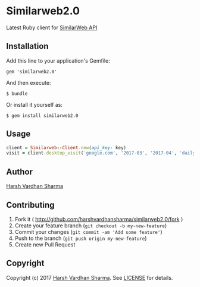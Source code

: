 # Similarweb2.0

Latest Ruby client for [SimilarWeb API](https://developer.similarweb.com/)

## Installation

Add this line to your application's Gemfile:

    gem 'similarweb2.0'

And then execute:

    $ bundle

Or install it yourself as:

    $ gem install similarweb2.0

## Usage

``` ruby
client = Similarweb::Client.new(api_key: key)
visit = client.desktop_visit('google.com', '2017-03', '2017-04', 'daily')
```

## Author
[Harsh Vardhan Sharma](mailto:bonnyharsh1993@gmail.com)

## Contributing

1. Fork it ( http://github.com/harshvardhansharma/similarweb2.0/fork )
2. Create your feature branch (`git checkout -b my-new-feature`)
3. Commit your changes (`git commit -am 'Add some feature'`)
4. Push to the branch (`git push origin my-new-feature`)
5. Create new Pull Request

## Copyright
Copyright (c) 2017 [Harsh Vardhan Sharma](mailto:bonnyharsh1993@gmail.com).
See [LICENSE][license] for details.

[license]:   LICENSE.md
